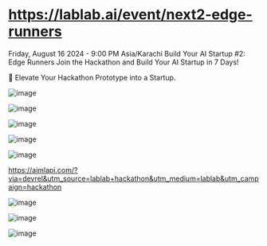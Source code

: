 # https://lablab.ai/event/next2-edge-runners

Friday, August 16 2024 - 9:00 PM Asia/Karachi
Build Your AI Startup #2: Edge Runners
Join the Hackathon and Build Your AI Startup in 7 Days!


🚀 Elevate Your Hackathon Prototype into a Startup.

![image](https://github.com/user-attachments/assets/45a3ac65-e331-4c95-a293-7a469dda48a8)

![image](https://github.com/user-attachments/assets/25bd3a2d-2d95-40f9-9085-816b002d0ec4)

![image](https://github.com/user-attachments/assets/59b8fd15-02de-4b9f-a0bc-61a82f4451d0)

![image](https://github.com/user-attachments/assets/e42039ab-570e-47c9-b251-75ff6297c96e)

![image](https://github.com/user-attachments/assets/3a581721-1988-495d-a0e4-8b9d5ffc462f)

https://aimlapi.com/?via=devrel&utm_source=lablab+hackathon&utm_medium=lablab&utm_campaign=hackathon

![image](https://github.com/user-attachments/assets/27bad18a-e1f9-466b-8ffc-c36a5ecddd23)


![image](https://github.com/user-attachments/assets/bdb59279-ee2b-4076-ad52-fdaa05977428)


![image](https://github.com/user-attachments/assets/1093033c-6379-46f3-8ff7-b75fad22d90a)
